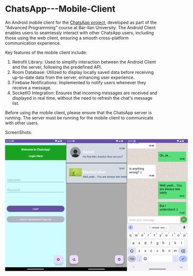 # ChatsApp---Mobile-Client
An Android mobile client for the [ChatsApp project](https://github.com/AmirSchreiber1/ChatsApp---Web-Server-and-Client), developed as part of the "Advanced Programming" course at Bar-Ilan University. The Android Client enables users to seamlessly interact with other ChatsApp users, including those using the web client, ensuring a smooth cross-platform communication experience.

Key features of the mobile client include:
1. Retrofit Library: Used to simplify interaction between the Android Client and the server, following the predefined API.
2. Room Database: Utilized to display locally saved data before receiving up-to-date data from the server, enhancing user experience.
3. Firebase Notifications: Implemented to notify users whenever they receive a message.
4. SocketIO Integration: Ensures that incoming messages are received and displayed in real time, without the need to refresh the chat's message list.

Before using the mobile client, please ensure that the ChatsApp server is running. The server must be running for the mobile client to communicate with other users.

ScreenShots:
<div style="display: flex; flex-direction: row;">
  <img src="https://github.com/AmirSchreiber1/ChatsApp---Mobile-Client/raw/main/assets/loginScreen.png" alt="Login Screen" width="200">
<img src="https://github.com/AmirSchreiber1/ChatsApp---Mobile-Client/raw/main/assets/chatsScreen.png" alt="Login Screen" width="200">
<img src="https://github.com/AmirSchreiber1/ChatsApp---Mobile-Client/raw/main/assets/messagesScreen2.png" alt="Login Screen" width="200">
</div>


